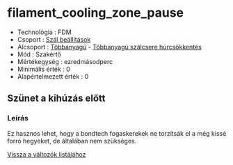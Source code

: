 # filament\_cooling\_zone\_pause

* Technológia : FDM
* Csoport : [Szál beállítások](../filament_settings/filament_settings.md)
* Alcsoport : [Többanyagú](../filament_settings/filament_settings.md#multimatériaux) - [Többanyagú szálcsere húrcsökkentés](filament_cooling_zone_pause.md)
* Mód : Szakértő
* Mértékegység : ezredmásodperc
* Minimális érték :  0
* Alapértelmezett érték :  0

## Szünet a kihúzás előtt

### Leírás

Ez hasznos lehet, hogy a bondtech fogaskerekek ne torzítsák el a még kissé forró hegyeket, de általában nem szükséges.

[Vissza a változók listájához](../../variable_list)

